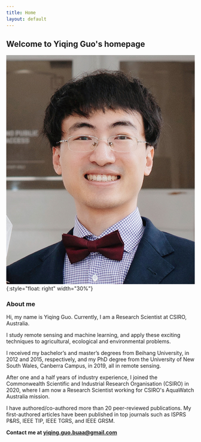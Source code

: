```yaml
---
title: Home
layout: default
---
```

## Welcome to Yiqing Guo's homepage

![a portrait](static/images/yiqing_guo_photo.jpg){:style="float: right" width="30%"}

### **About me**

Hi, my name is Yiqing Guo. Currently, I am a Research Scientist at CSIRO, Australia.

I study remote sensing and machine learning, and apply these exciting techniques to agricultural, ecological
and environmental problems.

I received my bachelor’s and master’s degrees from Beihang University, in
2012 and 2015, respectively, and my PhD degree from the University of New
South Wales, Canberra Campus, in 2019, all in remote sensing.

After one and a half years of industry experience, I joined the
Commonwealth Scientific and Industrial Research Organisation (CSIRO) in 2020, where
I am now a Research Scientist working for CSIRO's AquaWatch Australia mission.

I have authored/co-authored more than 20 peer-reviewed publications. My
first-authored articles have been published in top journals such as ISPRS
P&RS, IEEE TIP, IEEE TGRS, and IEEE GRSM.

**Contact me at yiqing.guo.buaa@gmail.com**
